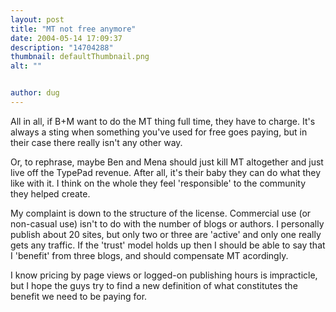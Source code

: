 ```yaml
---
layout: post
title: "MT not free anymore"
date: 2004-05-14 17:09:37
description: "14704288"
thumbnail: defaultThumbnail.png
alt: ""


author: dug
---
```


<p>All in all, if B+M want to do the MT thing full time, they have to charge. It's always a sting when something you've used for free goes paying, but in their case there really isn't any other way.</p>

<p>Or, to rephrase, maybe Ben and Mena should just kill MT altogether and just live off the TypePad revenue. After all, it's their baby they can do what they like with it. I think on the whole they feel 'responsible' to the community they helped create.</p>

<p>My complaint is down to the structure of the license. Commercial use (or non-casual use) isn't to do with the number of blogs or authors. I personally publish about 20 sites, but only two or three are 'active' and only one really gets any traffic. If the 'trust' model holds up then I should be able to say that I 'benefit' from three blogs, and should compensate MT acordingly.</p>

<p>I know pricing by page views or logged-on publishing hours is impracticle, but I hope the guys try to find a new definition of what constitutes the benefit we need to be paying for.</p>
